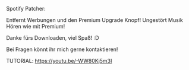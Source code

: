 Spotify Patcher:

Entfernt Werbungen und den Premium Upgrade Knopf!
Ungestört Musik Hören wie mit Premium!

Danke fürs Downloaden, viel Spaß! :D

Bei Fragen könnt ihr mich gerne kontaktieren!

TUTORIAL:
https://youtu.be/-WW80Kj5m3I
